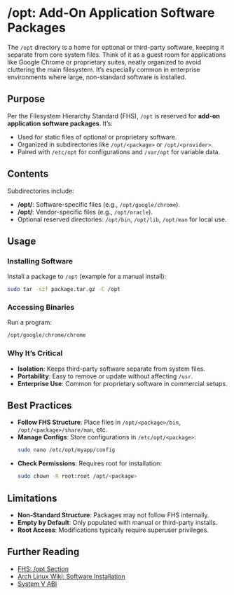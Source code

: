 # /opt: Add-On Application Software Packages

The `/opt` directory is a home for optional or third-party software, keeping it separate from core system files. Think of it as a guest room for applications like Google Chrome or proprietary suites, neatly organized to avoid cluttering the main filesystem. It’s especially common in enterprise environments where large, non-standard software is installed.

## Purpose

Per the Filesystem Hierarchy Standard (FHS), `/opt` is reserved for **add-on application software packages**. It’s:
- Used for static files of optional or proprietary software.
- Organized in subdirectories like `/opt/<package>` or `/opt/<provider>`.
- Paired with `/etc/opt` for configurations and `/var/opt` for variable data.

## Contents

Subdirectories include:
- **/opt/<package>**: Software-specific files (e.g., `/opt/google/chrome`).
- **/opt/<provider>**: Vendor-specific files (e.g., `/opt/oracle`).
- Optional reserved directories: `/opt/bin`, `/opt/lib`, `/opt/man` for local use.

## Usage

### Installing Software
Install a package to `/opt` (example for a manual install):
```bash
sudo tar -xzf package.tar.gz -C /opt
```

### Accessing Binaries
Run a program:
```bash
/opt/google/chrome/chrome
```

### Why It’s Critical
- **Isolation**: Keeps third-party software separate from system files.
- **Portability**: Easy to remove or update without affecting `/usr`.
- **Enterprise Use**: Common for proprietary software in commercial setups.

## Best Practices
- **Follow FHS Structure**: Place files in `/opt/<package>/bin`, `/opt/<package>/share/man`, etc.
- **Manage Configs**: Store configurations in `/etc/opt/<package>`:
  ```bash
  sudo nano /etc/opt/myapp/config
  ```
- **Check Permissions**: Requires root for installation:
  ```bash
  sudo chown -R root:root /opt/<package>
  ```

## Limitations
- **Non-Standard Structure**: Packages may not follow FHS internally.
- **Empty by Default**: Only populated with manual or third-party installs.
- **Root Access**: Modifications typically require superuser privileges.

## Further Reading
- [FHS: /opt Section](http://www.pathname.com/fhs/)
- [Arch Linux Wiki: Software Installation](https://wiki.archlinux.org/title/Software_installation)
- [System V ABI](https://www.sco.com/developers/gabi/latest/contents.html)


